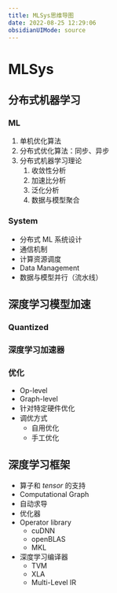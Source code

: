 ```yaml
---
title: MLSys思维导图
date: 2022-08-25 12:29:06
obsidianUIMode: source
---
```


<!--可使用快捷键`Ctrl+Alt+M`预览思维导图。-->

# MLSys 
## 分布式机器学习
### ML 
1. 单机优化算法
2. 分布式优化算法：同步、异步
3. 分布式机器学习理论
	1. 收敛性分析
	2. 加速比分析 
	3. 泛化分析
	4. 数据与模型聚合
### System
+ 分布式 ML 系统设计
+ 通信机制
+ 计算资源调度
+ Data Management
+ 数据与模型并行（流水线）

## 深度学习模型加速 

### Quantized 

### 深度学习加速器

### 优化 
+ Op-level
+ Graph-level 
+ 针对特定硬件优化
+ 调优方式
	+ 自用优化
	+ 手工优化

## 深度学习框架
+ 算子和 *tensor*  的支持
+ Computational Graph 
+ 自动求导
+ 优化器
+ Operator library
	+ cuDNN
	+ openBLAS
	+ MKL 
+ 深度学习编译器
	+ TVM
	+ XLA
	+ Multi-Level IR

